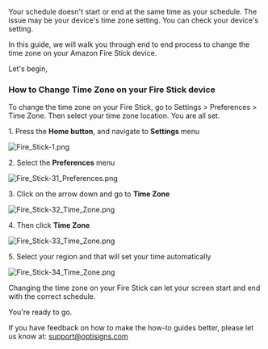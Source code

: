 <p>Your schedule doesn't start or end at the same time as your schedule. The issue may be your device's time zone setting. You can check your device's setting.</p>
<p>In this guide, we will walk you through end to end process to change the time zone on your Amazon Fire Stick device.</p>
<p>Let's begin,</p>
<h3>How to Change Time Zone on your Fire Stick device</h3>
<p>To change the time zone on your Fire Stick, go to Settings &gt; Preferences &gt; Time Zone. Then select your time zone location. You are all set.</p>
<p>1. Press the <strong>Home button</strong>, and navigate to <strong>Settings </strong>menu</p>
<p><img src="https://support.optisigns.com/hc/article_attachments/1500012114141" alt="Fire_Stick-1.png"></p>
<p>2. Select the <strong>Preferences</strong> menu</p>
<p><img src="https://support.optisigns.com/hc/article_attachments/1500012114221" alt="Fire_Stick-31_Preferences.png"></p>
<p>3. Click on the arrow down and go to <strong>Time Zone</strong></p>
<p><img src="https://support.optisigns.com/hc/article_attachments/1500012114381" alt="Fire_Stick-32_Time_Zone.png"></p>
<p>4. Then click <strong>Time Zone</strong></p>
<p><img src="https://support.optisigns.com/hc/article_attachments/1500011813082" alt="Fire_Stick-33_Time_Zone.png"></p>
<p>5. Select your region and that will set your time automatically</p>
<p><img src="https://support.optisigns.com/hc/article_attachments/1500012114401" alt="Fire_Stick-34_Time_Zone.png"></p>
<p>Changing the time zone on your Fire Stick can let your screen start and end with the correct schedule. </p>
<p>You're ready to go.</p>
<p>If you have feedback on how to make the how-to guides better, please let us know at: <a class="link-viewer_link__2qJYG blog-link-hashtag-color y_1_u" href="mailto:support@optisigns.com" target="_top" rel="noreferrer">support@optisigns.com</a></p>